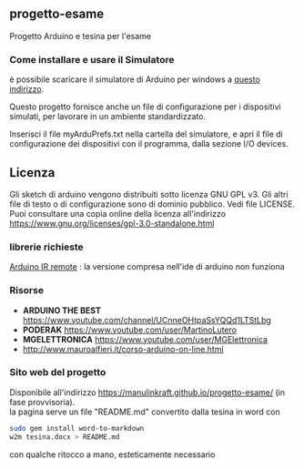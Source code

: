 ## progetto-esame
Progetto Arduino e tesina per l'esame

### Come installare e usare il Simulatore
è possibile scaricare il simulatore di Arduino per windows a [questo indirizzo](https://www.sites.google.com/site/unoardusim/services).

Questo progetto fornisce anche un file di configurazione per i dispositivi simulati, per lavorare in un ambiente standardizzato.

Inserisci il file myArduPrefs.txt nella cartella del simulatore, e apri il file di configurazione dei dispositivi con il programma, dalla sezione I/O devices.


## Licenza
Gli sketch di arduino vengono distribuiti sotto licenza GNU GPL v3.
Gli altri file di testo o di configurazione sono di dominio pubblico.
Vedi file LICENSE. Puoi consultare una copia online della licenza all'indirizzo https://www.gnu.org/licenses/gpl-3.0-standalone.html

### librerie richieste
[Arduino IR remote](https://github.com/z3t0/Arduino-IRremote) : la versione compresa nell'ide di arduino non funziona

### Risorse
* __ARDUINO THE BEST__ https://www.youtube.com/channel/UCnneOHtpaSsYQQd1LTStLbg
* __PODERAK__ https://www.youtube.com/user/MartinoLutero
* __MGELETTRONICA__ https://www.youtube.com/user/MGElettronica
* http://www.mauroalfieri.it/corso-arduino-on-line.html

### Sito web del progetto
Disponibile all'indirizzo https://manulinkraft.github.io/progetto-esame/ (in fase provvisoria).  
la pagina serve un file "README.md" convertito dalla tesina in word con 
``` bash
sudo gem install word-to-markdown
w2m tesina.docx > README.md
```
con qualche ritocco a mano, esteticamente necessario
